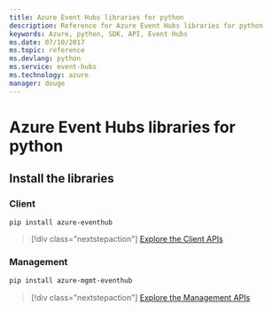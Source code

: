 ```yaml
---
title: Azure Event Hubs libraries for python
description: Reference for Azure Event Hubs libraries for python
keywords: Azure, python, SDK, API, Event Hubs
ms.date: 07/10/2017
ms.topic: reference
ms.devlang: python
ms.service: event-hubs
ms.technology: azure
manager: douge
---
```

# Azure Event Hubs libraries for python

## Install the libraries


### Client

```bash
pip install azure-eventhub
```
> [!div class="nextstepaction"]
> [Explore the Client APIs](/python/api/overview/azure/eventhub-readme)


### Management

```bash
pip install azure-mgmt-eventhub
```
> [!div class="nextstepaction"]
> [Explore the Management APIs](/python/api/overview/azure/eventhubs/management)

